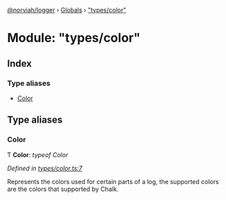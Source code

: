[@norviah/logger](../README.md) › [Globals](../globals.md) › ["types/color"](_types_color_.md)

# Module: "types/color"

## Index

### Type aliases

* [Color](_types_color_.md#color)

## Type aliases

###  Color

Ƭ **Color**: *typeof Color*

*Defined in [types/color.ts:7](https://github.com/norviah/logger/blob/c3da9c4/src/types/color.ts#L7)*

Represents the colors used for certain parts of a log, the supported colors
are the colors that supported by Chalk.
